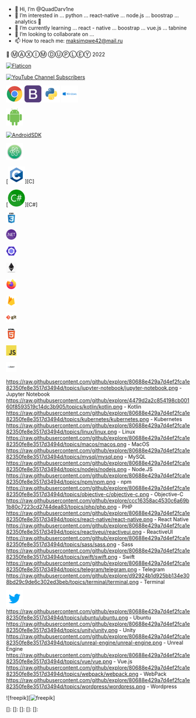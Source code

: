 - 👋 Hi, I’m @QuadDarv1ne
- 👀 I’m interested in ... python ... react-native ... node.js ... boostrap ... analytics 📖
- 🌱 I’m currently learning ... react - native ... boostrap ... vue.js ... tabnine
- 💞️ I’m looking to collaborate on ...
- 📫 How to reach me: maksimqwe42@mail.ru

<!---
QuadDarv1ne/QuadDarv1ne is a ✨ special ✨ repository because its `README.md` (this file) appears on your GitHub profile.
You can click the Preview link to take a look at your changes.
--->

📖 ⓂⒶⓍⒾⓂ ⒹⓊⓅⓁⒺⓎ 2022


[<img alight="left" alt="Flaticon" width="70px" src="https://cdn-icons-png.flaticon.com/512/6133/6133432.png">][flaticon]

[<img alight="left" alt="YouTube Channel Subscribers" src="https://img.shields.io/youtube/channel/subscribers/UCX9nGW7TMpMMYR9TND7JADA?style=social">][youtube]

[<img alight="left" alt="Chrome" width="46px" src="https://raw.githubusercontent.com/github/explore/80688e429a7d4ef2fca1e82350fe8e3517d3494d/topics/chrome/chrome.png">][chrome]
[<img alight="left" alt="Boostrap" width="46px" src="https://raw.githubusercontent.com/github/explore/80688e429a7d4ef2fca1e82350fe8e3517d3494d/topics/bootstrap/bootstrap.png">][boostrap]
[<img alight="left" alt="Python" width="46px" src="https://raw.githubusercontent.com/github/explore/80688e429a7d4ef2fca1e82350fe8e3517d3494d/topics/python/python.png">][python]
[<img alight="left" alt="Windows" width="46px" src="https://raw.githubusercontent.com/github/explore/80688e429a7d4ef2fca1e82350fe8e3517d3494d/topics/windows/windows.png">][windows]

[<img alight="left" alt="Android" width="46px" src="https://raw.githubusercontent.com/github/explore/80688e429a7d4ef2fca1e82350fe8e3517d3494d/topics/android/android.png">][android]

[<img alight="left" alt="AndroidSDK" width="46px" src="https://www.gstatic.com/devrel-devsite/prod/v0009e14c1212eb34a833a614ba55cbefddb8efdabe01fcac037dbc181c8c3153/android/images/lockup.svg">][androidSDK]


[<img alight="left" alt="Atom" width="46px" src="https://raw.githubusercontent.com/github/explore/80688e429a7d4ef2fca1e82350fe8e3517d3494d/topics/atom/atom.png">][Atom]

[<img alight="left" alt="C" width="46px" src="https://raw.githubusercontent.com/github/explore/f3e22f0dca2be955676bc70d6214b95b13354ee8/topics/c/c.png">][C]

[<img alight="left" alt="C#" width="46px" src="https://raw.githubusercontent.com/github/explore/80688e429a7d4ef2fca1e82350fe8e3517d3494d/topics/csharp/csharp.png">][C#]

[<img alight="left" alt="CSS" width="28px" src="https://raw.githubusercontent.com/github/explore/80688e429a7d4ef2fca1e82350fe8e3517d3494d/topics/css/css.png">][CSS]

[<img alight="left" alt=".NET" width="28px" src="https://raw.githubusercontent.com/github/explore/93d8a67084f94b2a444e510199a6e7622e5b09a3/topics/dotnet/dotnet.png">][.NET]

[<img alight="left" alt="ESLint" width="28px" src="https://raw.githubusercontent.com/github/explore/80688e429a7d4ef2fca1e82350fe8e3517d3494d/topics/eslint/eslint.png">][ESLint]

[<img alight="left" alt="Ethereum" width="28px" src="https://raw.githubusercontent.com/github/explore/80688e429a7d4ef2fca1e82350fe8e3517d3494d/topics/ethereum/ethereum.png">][Ethereum]

[<img alight="left" alt="Firefox" width="28px" src="https://raw.githubusercontent.com/github/explore/728542e0d33f83720614f61923a9cb424264db23/topics/firefox/firefox.png">][Firefox]

[<img alight="left" alt="Firebase" width="28px" src="https://raw.githubusercontent.com/github/explore/80688e429a7d4ef2fca1e82350fe8e3517d3494d/topics/firebase/firebase.png">][Firebase]

[<img alight="left" alt="Git" width="28px" src="https://raw.githubusercontent.com/github/explore/80688e429a7d4ef2fca1e82350fe8e3517d3494d/topics/git/git.png">][Git]

[<img alight="left" alt="HTML5" width="28px" src="https://raw.githubusercontent.com/github/explore/80688e429a7d4ef2fca1e82350fe8e3517d3494d/topics/html/html.png">][HTML5]

[<img alight="left" alt="JavaScript" width="28px" src="https://raw.githubusercontent.com/github/explore/80688e429a7d4ef2fca1e82350fe8e3517d3494d/topics/javascript/javascript.png">][JavaScript]

[<img alight="left" alt="jQuery" width="28px" src="https://raw.githubusercontent.com/github/explore/80688e429a7d4ef2fca1e82350fe8e3517d3494d/topics/jquery/jquery.png">][jQuery]

https://raw.githubusercontent.com/github/explore/80688e429a7d4ef2fca1e82350fe8e3517d3494d/topics/jupyter-notebook/jupyter-notebook.png - Jupyter Notebook
https://raw.githubusercontent.com/github/explore/4479d2a2c854198cb00160f8593519c14dc3b905/topics/kotlin/kotlin.png - Kotlin
https://raw.githubusercontent.com/github/explore/80688e429a7d4ef2fca1e82350fe8e3517d3494d/topics/kubernetes/kubernetes.png - Kubernetes
https://raw.githubusercontent.com/github/explore/80688e429a7d4ef2fca1e82350fe8e3517d3494d/topics/linux/linux.png - Linux
https://raw.githubusercontent.com/github/explore/80688e429a7d4ef2fca1e82350fe8e3517d3494d/topics/macos/macos.png - MacOS
https://raw.githubusercontent.com/github/explore/80688e429a7d4ef2fca1e82350fe8e3517d3494d/topics/mysql/mysql.png - MySQL
https://raw.githubusercontent.com/github/explore/80688e429a7d4ef2fca1e82350fe8e3517d3494d/topics/nodejs/nodejs.png - Node.JS
https://raw.githubusercontent.com/github/explore/80688e429a7d4ef2fca1e82350fe8e3517d3494d/topics/npm/npm.png - npm
https://raw.githubusercontent.com/github/explore/80688e429a7d4ef2fca1e82350fe8e3517d3494d/topics/objective-c/objective-c.png - Objective-C
https://raw.githubusercontent.com/github/explore/ccc16358ac4530c6a69b1b80c7223cd2744dea83/topics/php/php.png - PHP
https://raw.githubusercontent.com/github/explore/80688e429a7d4ef2fca1e82350fe8e3517d3494d/topics/react-native/react-native.png - React Native
https://raw.githubusercontent.com/github/explore/80688e429a7d4ef2fca1e82350fe8e3517d3494d/topics/reactiveui/reactiveui.png - ReactiveUI
https://raw.githubusercontent.com/github/explore/80688e429a7d4ef2fca1e82350fe8e3517d3494d/topics/sass/sass.png - Sass
https://raw.githubusercontent.com/github/explore/80688e429a7d4ef2fca1e82350fe8e3517d3494d/topics/swift/swift.png - Swift
https://raw.githubusercontent.com/github/explore/80688e429a7d4ef2fca1e82350fe8e3517d3494d/topics/telegram/telegram.png - Telegram
https://raw.githubusercontent.com/github/explore/d92924b1d925bb134e308bd29c9de6c302ed3beb/topics/terminal/terminal.png - Terminal

[<img alight="left" alt="twitter" width="46px" src="https://raw.githubusercontent.com/github/explore/80688e429a7d4ef2fca1e82350fe8e3517d3494d/topics/twitter/twitter.png">][twitter]
https://raw.githubusercontent.com/github/explore/80688e429a7d4ef2fca1e82350fe8e3517d3494d/topics/ubuntu/ubuntu.png - Ubuntu
https://raw.githubusercontent.com/github/explore/80688e429a7d4ef2fca1e82350fe8e3517d3494d/topics/unity/unity.png - Unity
https://raw.githubusercontent.com/github/explore/80688e429a7d4ef2fca1e82350fe8e3517d3494d/topics/unreal-engine/unreal-engine.png - Unreal Engine
https://raw.githubusercontent.com/github/explore/80688e429a7d4ef2fca1e82350fe8e3517d3494d/topics/vue/vue.png - Vue.js
https://raw.githubusercontent.com/github/explore/80688e429a7d4ef2fca1e82350fe8e3517d3494d/topics/webpack/webpack.png - WebPack
https://raw.githubusercontent.com/github/explore/80688e429a7d4ef2fca1e82350fe8e3517d3494d/topics/wordpress/wordpress.png - Wordpress




![freepik][<img alight="middle" alt="freepik" src="https://image.freepik.com/free-vector/gradient-new-year-landing-page-template_52683-77290.jpg">]

[twitter]: https://twitter.com/maksimdupley
[youtube]: https://www.youtube.com/channel/UCX9nGW7TMpMMYR9TND7JADA?sub_confirmation=1
[instagram]: https://www.instagram.com/maestro.s4ly1on.quadd4rv1n7/
[vk]: https://vk.com/maestro7it
[twitch]: https://www.twitch.tv/quadd4rv1n7
[facebook]: https://www.facebook.com/maksim.dupley
[vimeo]: https://vimeo.com/user132649611
[linkedin]: https://ru.linkedin.com/in/maxim-dupley-06a2b6220
[python]: https://www.python.org/
[windows]: https://www.microsoft.com/ru-ru/windows/windows-11?r=1
[chrome]: https://www.google.com/intl/ru_ru/chrome/
[boostrap]: https://getbootstrap.com/
[javascript]: https://learn.javascript.ru/
[android]: https://www.android.com/intl/ru_ru/
[androidSDK]: https://developer.android.com/studio
[flaticon]: https://www.flaticon.com/ru/
[ESLint]: https://eslint.org/
[Ethereum]: https://ethereum.org/en/
[Firefox]: https://www.mozilla.org/ru/
[Firebase]: https://firebase.google.com/
[Git]: https://git-scm.com/
[HTML5]: http://htmlbook.ru/html5
[jQuery]: https://jquery.com/
[.NET]: https://dotnet.microsoft.com/en-us/
[Atom]: https://atom.io/ 
[CSS]: https://developer.mozilla.org/ru/docs/Learn/Getting_started_with_the_web/CSS_basics
[]: 
[]: 
[]: 
[]: 
[]: 
